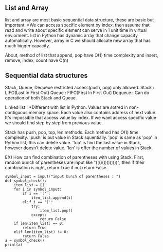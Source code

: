 ## List and Array
list and array are most basic sequential data structure, these are basic but important.
*We can access specific element by index, then assume that read and write about specific element can serve in 1 unit time in virtual enviorment. 
list in Python has dynamic array that change capacity automatically. However, array in C we should allocate new array that has much bigger capacity.

About, method of list that append, pop have O(1) time complexity and insert, remove, index, count have O(n)

## Sequential data structures

Stack, Queue, Dequeue
restricted access(push, pop) only allowed.
Stack : LIFO(Last In First Out)
Queue : FIFO(First In First Out)
Dequeue : Can do operation of both Stack and Queue.

Linked list : *Different with list in Python.
Values are sotred in non-contiguous memory space. 
Each value also contains address of next value. 
It's impossible that access value by index. If we want access specific value we should find step by step from previous value.

Stack has push, pop, top, len methods. 
Each method has O(1) time complexity.
'push' is put value in Stack squentially.
'pop' is same as 'pop' in Python list, this can delete value.
'top' is find the last value in Stack, however doesn't delete value.
'len' is offer the number of values in Stack.

EX) How can find combination of parentheses with using Stack.
First, random bunch of parentheses are input like "((()())())))))", then if their combination is right, return True if not return False.
```
symbol_input = input("input bunch of parentheses : ")
def symbol_check():
    item_list = []
    for i in symbol_input:
        if i == '(' :
            item_list.append(i)
        elif i == ')':
            try:
                item_list.pop()
            except:
                return False
    if len(item_list) == 0:
        return True
    elif len(item_list) != 0:
        return False
a = symbol_check()
print(a)
```